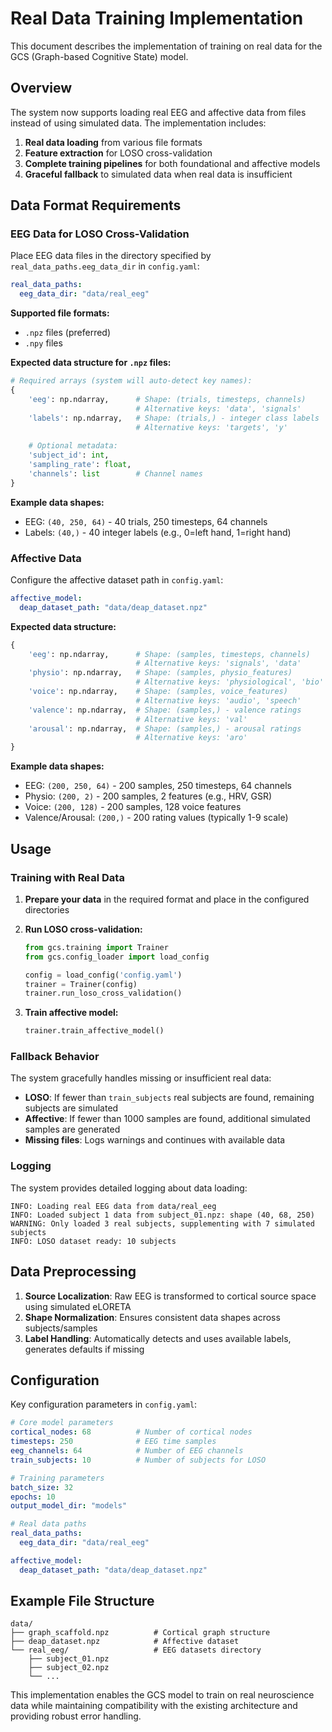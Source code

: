 # Real Data Training Implementation

This document describes the implementation of training on real data for the GCS (Graph-based Cognitive State) model.

## Overview

The system now supports loading real EEG and affective data from files instead of using simulated data. The implementation includes:

1. **Real data loading** from various file formats
2. **Feature extraction** for LOSO cross-validation
3. **Complete training pipelines** for both foundational and affective models
4. **Graceful fallback** to simulated data when real data is insufficient

## Data Format Requirements

### EEG Data for LOSO Cross-Validation

Place EEG data files in the directory specified by `real_data_paths.eeg_data_dir` in `config.yaml`:

```yaml
real_data_paths:
  eeg_data_dir: "data/real_eeg"
```

**Supported file formats:**
- `.npz` files (preferred)
- `.npy` files

**Expected data structure for `.npz` files:**
```python
# Required arrays (system will auto-detect key names):
{
    'eeg': np.ndarray,      # Shape: (trials, timesteps, channels) 
                            # Alternative keys: 'data', 'signals'
    'labels': np.ndarray,   # Shape: (trials,) - integer class labels
                            # Alternative keys: 'targets', 'y'
    
    # Optional metadata:
    'subject_id': int,
    'sampling_rate': float,
    'channels': list        # Channel names
}
```

**Example data shapes:**
- EEG: `(40, 250, 64)` - 40 trials, 250 timesteps, 64 channels
- Labels: `(40,)` - 40 integer labels (e.g., 0=left hand, 1=right hand)

### Affective Data

Configure the affective dataset path in `config.yaml`:

```yaml
affective_model:
  deap_dataset_path: "data/deap_dataset.npz"
```

**Expected data structure:**
```python
{
    'eeg': np.ndarray,      # Shape: (samples, timesteps, channels)
                            # Alternative keys: 'signals', 'data'
    'physio': np.ndarray,   # Shape: (samples, physio_features) 
                            # Alternative keys: 'physiological', 'bio'
    'voice': np.ndarray,    # Shape: (samples, voice_features)
                            # Alternative keys: 'audio', 'speech'
    'valence': np.ndarray,  # Shape: (samples,) - valence ratings
                            # Alternative keys: 'val'
    'arousal': np.ndarray,  # Shape: (samples,) - arousal ratings
                            # Alternative keys: 'aro'
}
```

**Example data shapes:**
- EEG: `(200, 250, 64)` - 200 samples, 250 timesteps, 64 channels
- Physio: `(200, 2)` - 200 samples, 2 features (e.g., HRV, GSR)
- Voice: `(200, 128)` - 200 samples, 128 voice features
- Valence/Arousal: `(200,)` - 200 rating values (typically 1-9 scale)

## Usage

### Training with Real Data

1. **Prepare your data** in the required format and place in the configured directories
2. **Run LOSO cross-validation:**
   ```python
   from gcs.training import Trainer
   from gcs.config_loader import load_config
   
   config = load_config('config.yaml')
   trainer = Trainer(config)
   trainer.run_loso_cross_validation()
   ```

3. **Train affective model:**
   ```python
   trainer.train_affective_model()
   ```

### Fallback Behavior

The system gracefully handles missing or insufficient real data:

- **LOSO**: If fewer than `train_subjects` real subjects are found, remaining subjects are simulated
- **Affective**: If fewer than 1000 samples are found, additional simulated samples are generated
- **Missing files**: Logs warnings and continues with available data

### Logging

The system provides detailed logging about data loading:

```
INFO: Loading real EEG data from data/real_eeg
INFO: Loaded subject 1 data from subject_01.npz: shape (40, 68, 250)
WARNING: Only loaded 3 real subjects, supplementing with 7 simulated subjects
INFO: LOSO dataset ready: 10 subjects
```

## Data Preprocessing

1. **Source Localization**: Raw EEG is transformed to cortical source space using simulated eLORETA
2. **Shape Normalization**: Ensures consistent data shapes across subjects/samples
3. **Label Handling**: Automatically detects and uses available labels, generates defaults if missing

## Configuration

Key configuration parameters in `config.yaml`:

```yaml
# Core model parameters
cortical_nodes: 68          # Number of cortical nodes
timesteps: 250              # EEG time samples
eeg_channels: 64            # Number of EEG channels
train_subjects: 10          # Number of subjects for LOSO

# Training parameters
batch_size: 32
epochs: 10
output_model_dir: "models"

# Real data paths
real_data_paths:
  eeg_data_dir: "data/real_eeg"

affective_model:
  deap_dataset_path: "data/deap_dataset.npz"
```

## Example File Structure

```
data/
├── graph_scaffold.npz          # Cortical graph structure
├── deap_dataset.npz            # Affective dataset
└── real_eeg/                   # EEG datasets directory
    ├── subject_01.npz
    ├── subject_02.npz
    └── ...
```

This implementation enables the GCS model to train on real neuroscience data while maintaining compatibility with the existing architecture and providing robust error handling.